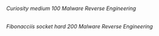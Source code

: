 ###### Curiosity 	medium	100	 Malware Reverse Engineering  
###### Fibonacciís socket 	hard	200	Malware Reverse Engineering  

